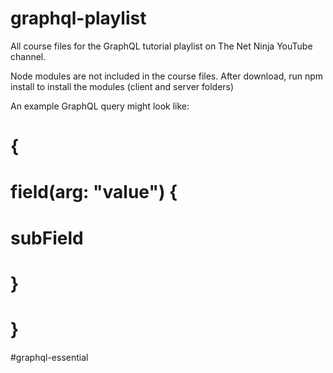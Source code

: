 # graphql-playlist
All course files for the GraphQL tutorial playlist on The Net Ninja YouTube channel.

Node modules are not included in the course files. After download, run npm install to install the modules (client and server folders)


An example GraphQL query might look like:
#
#     {
#       field(arg: "value") {
#         subField
#       }
#     }
#graphql-essential

